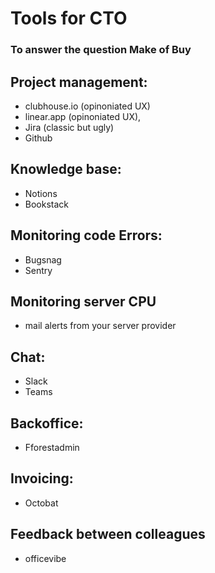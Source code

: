 # Tools for CTO
### To answer the question Make of Buy


##  Project management:
* clubhouse.io (opinoniated UX)
* linear.app (opinoniated UX),
* Jira (classic but ugly)
* Github

## Knowledge base:
* Notions
* Bookstack

## Monitoring code Errors:
* Bugsnag
* Sentry

## Monitoring server CPU
* mail alerts from your server provider

## Chat:
* Slack
* Teams

## Backoffice:
* Fforestadmin

## Invoicing:
* Octobat

## Feedback between colleagues
* officevibe
